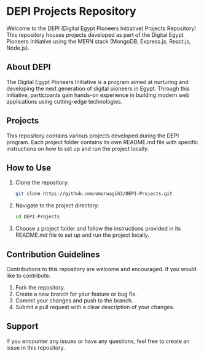 # DEPI Projects Repository

Welcome to the DEPI (Digital Egypt Pioneers Initiative) Projects Repository! This repository houses projects developed as part of the Digital Egypt Pioneers Initiative using the MERN stack (MongoDB, Express.js, React.js, Node.js).

## About DEPI

The Digital Egypt Pioneers Initiative is a program aimed at nurturing and developing the next generation of digital pioneers in Egypt. Through this initiative, participants gain hands-on experience in building modern web applications using cutting-edge technologies.

## Projects

This repository contains various projects developed during the DEPI program. Each project folder contains its own README.md file with specific instructions on how to set up and run the project locally.

## How to Use

1. Clone the repository:

   ```bash
   git clone https://github.com/omarwagih3/DEPI-Projects.git

2. Navigate to the project directory:
    ```bash
    cd DEPI-Projects

3. Choose a project folder and follow the instructions provided in its README.md file to set up and run the project locally.

## Contribution Guidelines
Contributions to this repository are welcome and encouraged. If you would like to contribute:
1. Fork the repository.
2. Create a new branch for your feature or bug fix.
3. Commit your changes and push to the branch.
4. Submit a pull request with a clear description of your changes.

## Support
If you encounter any issues or have any questions, feel free to create an issue in this repository.
